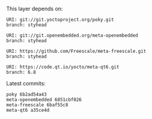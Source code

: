 This layer depends on:

    URI: git://git.yoctoproject.org/poky.git
    branch: styhead

    URI: git://git.openembedded.org/meta-openembedded
    branch: styhead

    URI: https://github.com/Freescale/meta-freescale.git
    branch: styhead

    URI: https://code.qt.io/yocto/meta-qt6.git
    branch: 6.8

Latest commits:

    poky 6b2ad54a43
    meta-openembedded 6851cbf026
    meta-freescale 6baf55c8
    meta-qt6 a35ce4d
